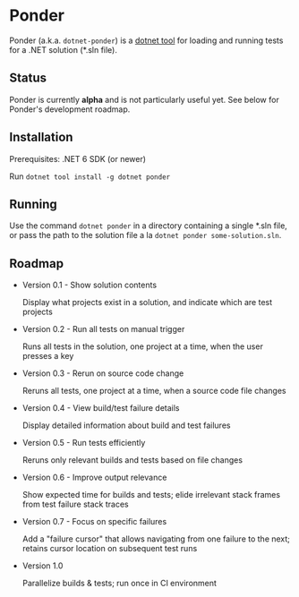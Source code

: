 # Ponder

Ponder (a.k.a. `dotnet-ponder`) is a [dotnet tool](https://docs.microsoft.com/en-us/dotnet/core/tools/global-tools) for loading and running tests
for a .NET solution (*.sln file).

## Status

Ponder is currently **alpha** and is not particularly useful yet. See below for
Ponder's development roadmap.

## Installation

Prerequisites: .NET 6 SDK (or newer)

Run `dotnet tool install -g dotnet ponder`

## Running

Use the command `dotnet ponder` in a directory containing a single *.sln file, or
pass the path to the solution file a la `dotnet ponder some-solution.sln`.

## Roadmap

* Version 0.1 - Show solution contents

  Display what projects exist in a solution, and indicate which are test projects

* Version 0.2 - Run all tests on manual trigger

  Runs all tests in the solution, one project at a time, when the user presses a key

* Version 0.3 - Rerun on source code change

  Reruns all tests, one project at a time, when a source code file changes

* Version 0.4 - View build/test failure details

  Display detailed information about build and test failures

* Version 0.5 - Run tests efficiently

  Reruns only relevant builds and tests based on file changes

* Version 0.6 - Improve output relevance

  Show expected time for builds and tests; elide irrelevant stack frames from test failure stack traces

* Version 0.7 - Focus on specific failures

  Add a "failure cursor" that allows navigating from one failure to the next; retains cursor location on subsequent test runs

* Version 1.0

  Parallelize builds & tests; run once in CI environment
